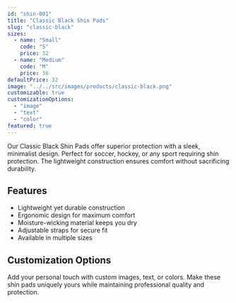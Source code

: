 ```yaml
---
id: "shin-001"
title: "Classic Black Shin Pads"
slug: "classic-black"
sizes:
  - name: "Small"
    code: "S"
    price: 32
  - name: "Medium"
    code: "M"
    price: 36
defaultPrice: 32
image: "../../src/images/products/classic-black.png"
customizable: true
customizationOptions:
  - "image"
  - "text"
  - "color"
featured: true
---
```


Our Classic Black Shin Pads offer superior protection with a sleek, minimalist design. Perfect for soccer, hockey, or any sport requiring shin protection. The lightweight construction ensures comfort without sacrificing durability.

## Features

- Lightweight yet durable construction
- Ergonomic design for maximum comfort
- Moisture-wicking material keeps you dry
- Adjustable straps for secure fit
- Available in multiple sizes

## Customization Options

Add your personal touch with custom images, text, or colors. Make these shin pads uniquely yours while maintaining professional quality and protection.
